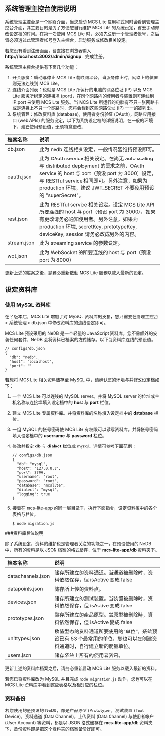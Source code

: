 ## 系统管理主控台使用说明
系统管理主控台是一个网页介面，当您启动 MCS Lite 应用程式同时会看到管理主控台介面，其主要目的是为了方便您自行维护 MCS Lite 的系统设定，省去手动修改设定档的时间。在第一次使用 MCS Lite 时，必须先注册一个管理者帐号，之后皆必须透过此管理者帐号登入主控台，启动服务或修改相关设定。

若您没有看到注册画面，请直接在浏览器输入 **http://localhost:3002/admin/signup**，完成注册。

系统管理主控台提供有下面几个功能：

1. 开关服务：启动与停止 MCS Lite 物联网平台，当服务停止时，网路上的装置则无法连线到 MCS Lite。
2. 连线介面列表：也就是 MCS Lite 所运行的电脑的网路位址 (IP) 以及 MCS Lite 服务所绑定的连接埠 (port)，在同个网路内的使用者与装置则可连线到 IP:port 来使用 MCS Lite 服务。当 MCS Lite 所运行的电脑有不只一张网路卡或是连接上不只一个网路时，您将会看到这些网路位址 (IP) 一一的被列出。
3. 系统管理：修改资料库 (database)，使用者身份验证 (OAuth)，网路应用接口 (web APIs) 的服务设定，以下为系统设定档的详细说明，在一般的环境下，建议使用预设值，无须特意更改。

| 档案名称 | 说明 |
| :--- | :--- |
| db.json | 此为 nedb 连线相关设定，一般情况皆维持预设即可。 |
| oauth.json | 此为 OAuth service 相关设定。在尚无 auto scaling 与 distributed deployment 的需求之前，OAuth service 的 host 与 port（预设 port 为 3000）设定，与 RESTful service 相同即可。另外注意，如果为 production 环境，建议 JWT\_SECRET 不要使用预设的 "superSecret"。 |
| rest.json | 此为 RESTful service 相关设定。设定 MCS Lite API 所要连线的 host 与 port（预设 port 为 3000），如果有更改请务必通知使用者。另外注意，如果为 production 环境, secretKey, prototypeKey, deviceKey, session 请务必改成另外的内容。 |
| stream.json | 此为 streaming service 的参数设定。 |
| wot.json | 此为 WebSocket 的所要连线的 host 与 port（预设 port 为 8000） |

更新上述的檔案之後，請務必重新啟動 MCS Lite 服務以載入最新的設定。

## 设定资料库
### 使用 MySQL 资料库

在？版本后，MCS Lite 增加了对 MySQL 资料库的支援，您只需要在管理主控台 > 系统管理 > db.json 中修改资料库的连线设定即可。

MCS Lite 预设采用的 NeDB 是一个轻量的 JavaScript 资料库，您不需额外的安装任何套件，NeDB 会将资料已档案的方式储存。以下为资料库连线的预设值。

```
// configs/db.json
{
  "db": "nedb",
  "host": "localhost",
  "port": ""
}
```

若想将 MCS Lite 相关资料储存至 MySQL 中，请确认您的环境与并修改设定档如下：

1. 一个 MCS Lite 可以连线的 MySQL server。并将 MySQL server 的位址或主机名称与连接埠填入设定档中的 **host** 与 **port** 栏位。
2. 建立 MCS Lite 专属资料库。并将资料库的名称填入设定档中的 **database** 栏位。
3. 一组 MySQL 的帐号密码使 MCS Lite 有权限可以读写资料库。并将帐号密码填入设定档中的 **username** 与 **password** 栏位。
4. 修改并指定 **db** 与 **dialect** 栏位成 mysql。详情可参考下面范例：

	```
	// configs/db.json
	{
	  "db": "mysql",
	  "host": "127.0.0.1",
	  "port": 3306,
	  "username": "root",
	  "password": "root",
	  "database": "mcslite",
	  "dialect": "mysql",
	  "logging": true
	}
	```

5. 接着在 mcs-lite-app 的同一层目录下，执行下面指令，设定资料库中的各个表格与栏位。
	
	```
	$ node migration.js
	``` 

###资料库栏位说明

除了系统设定，资料的维护也是管理者关注的功能之一，在预设使用的 NeDB 中，所有的资料是以 JSON 档案的格式储存，位于 **mcs-lite-app/db** 资料夹下。

| 档案名称 | 说明 |
| :--- | :--- |
|datachannels.json|储存所建立的资料通道。当通道被删除时，资料依然保存，但 isActive 变成 false|
|datapoints.json|储存所上传的资料点。|
|devices.json|储存所建立的测试装置。当装置被删除时，资料依然保存，但 isActive 变成 false|
|prototypes.json|儲存所建立的產品原型。當原型被刪除時，資料依然保存，但 isActive 變成 false|
|unittypes.json|数值型态的资料通道所要使用的“单位”。系统预设已有 53 个最常用的单位，您也可以在创建资料通道时，自行建立新的度量单位。|
|users.json|储存系统上所有的使用者资讯。|

更新上述的资料库档案之后，请务必重新启动 MCS Lite 服务以载入最新的资料。

若您已将资料库改为 MySQL 并且完成 `node migration.js` 动作，您也可以在 MCS Lite 资料库中看到这些表格以及相对应的栏位。

### 资料备份

若您使用的是预设的 NeDB，像是产品原型 (Prototype)，测试装置 (Test Device)，资料通道 (Data Channel)，上传资料 (Data Channel) 与使用者帐户 (User Account) 等资料，都是以 JSON 格式储存在 **mcs-lite-app/db** 资料夹下，备份资料即是把这个资料夹的档案备份好即可。
